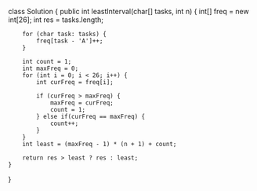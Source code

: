 class Solution {
    public int leastInterval(char[] tasks, int n) {
        int[] freq = new int[26];
        int res = tasks.length;

        for (char task: tasks) {
            freq[task - 'A']++;
        }

        int count = 1;
        int maxFreq = 0;
        for (int i = 0; i < 26; i++) {
            int curFreq = freq[i];

            if (curFreq > maxFreq) {
                maxFreq = curFreq;
                count = 1;
            } else if(curFreq == maxFreq) {
                count++;
            }
        }
        int least = (maxFreq - 1) * (n + 1) + count;

        return res > least ? res : least;
    }
}

